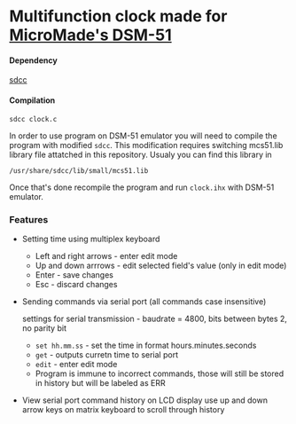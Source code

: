 # Multifunction clock made for [MicroMade's DSM-51](pliki.micromade.pl/pdf/dsm_kk.pdf)
#### Dependency
[sdcc](https://sourceforge.net/projects/sdcc/)
#### Compilation
```
sdcc clock.c
```
In order to use program on DSM-51 emulator you will need to compile the program with modified `sdcc`. 
This modification requires switching mcs51.lib library file attatched in this repository.
Usualy you can find this library in
```
/usr/share/sdcc/lib/small/mcs51.lib
```
Once that's done recompile the program and run `clock.ihx` with DSM-51 emulator.
### Features
- Setting time using multiplex keyboard
  - Left and right arrows - enter edit mode
  - Up and down arrrows - edit selected field's value (only in edit mode)
  - Enter - save changes
  - Esc - discard changes
- Sending commands via serial port (all commands case insensitive)

   settings for serial transmission - baudrate = 4800, bits between bytes 2, no parity bit
  - `set hh.mm.ss` - set the time in format hours.minutes.seconds
  - `get` - outputs curretn time to serial port
  - `edit` - enter edit mode 
  - Program is immune to incorrect commands, those will still be stored in history but will be labeled as ERR
- View serial port command history on LCD display use up and down arrow keys on matrix keyboard to scroll through history
